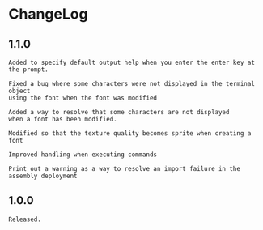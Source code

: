 # ChangeLog

## 1.1.0

    Added to specify default output help when you enter the enter key at the prompt.

    Fixed a bug where some characters were not displayed in the terminal object
    using the font when the font was modified

    Added a way to resolve that some characters are not displayed
    when a font has been modified.

    Modified so that the texture quality becomes sprite when creating a font

    Improved handling when executing commands

    Print out a warning as a way to resolve an import failure in the assembly deployment

## 1.0.0

    Released.
